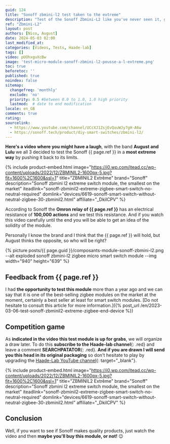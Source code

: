```yaml
---
guid: 124
title: "Sonoff zbmini-l2 test taken to the extreme"
description: "Test of the Sonoff Zbmini-L2 like you've never seen it, guaranteed 100,000 clicks, that's what we're going to see"
ref: "Zbmini-L2"
layout: post
authors: [Nico, August]
date: 2024-05-03 02:00
last_modified_at: 
categories: [Videos, Tests, Haade-lab]
tags: []
video: pUOhxguXcBw
image: 'test-micro-module-sonoff-zbmini-l2-pousse-a-l-extreme.png'
toc: true
beforetoc: ''
published: true
noindex: false
sitemap:
  changefreq: 'monthly'
  exclude: 'no'
  priority: 0.5 #between 0.0 to 1.0, 1.0 high priority
  lastmod:  # date to end modification
locale: en_GB
comments: true
rating:  
sourcelink:
  - https://www.youtube.com/channel/UCcXJ1ZsjEvQxuWJy7gH-A6w
  - https://sonoff.tech/product/diy-smart-switches/zbmini-l2/
---
```


**Here's a video where you might have a laugh**, with the band **August and Lulu** we all 3 decided to test the Sonoff {{ page.ref }} in a **most extreme way** by pushing it back to its limits.

{% include product-embed.html image="https://i0.wp.com/itead.cc/wp-content/uploads/2022/12/ZBMINIL2-1600px-5.jpg?fit=1600%2C1600&ssl=1" title="ZBMINIL2 Extrême" brand="Sonoff" description="Sonoff zbmini l2 extreme switch module, the smallest on the market" iteadlink="sonoff-zbminil2-extreme-zigbee-smart-switch-no-neutral-required" domlink="devices/6619-sonoff-smart-switch-without-neutral-zigbee-30-zbminil2.html" affiliate="_DkilCPV" %}

According to Sonoff the **Omron relay of {{ page.ref }}** has an electrical resistance of **100,000 actions** and we test this resistance.
And if you watch this video carefully until the end you will be able to get an idea of the solidity of the module.

Personally I know the brand and I think that the {{ page.ref }} will hold, but August thinks the opposite, so who will be right?

{% picture posts/{{ page.guid }}/composants-module-sonoff-zbmini-l2.png  --alt exploded sonoff zbmini-l2 zigbee micro smart switch module --img width="940" height="639" %}

## Feedback from {{ page.ref }}

I had **the opportunity to test this module** more than a year ago and we can say that it is one of the best-selling zigbee modules on the market at the moment, certainly a best seller at least for smart switch modules. [Do not hesitate to consult this article for more information.]({% post_url /en/2023-03-06-test-sonoff-zbminil2-extreme-zigbee-end-device %})

## Competition game

As **indicated in the video this test module is up for grabs**, we will organize a draw later. To do this **subscribe to the Haade-lab channel**{: .red} and leave a comment **SEARCHPATATOR**{: .red}.
**And if you are drawn I will send you this head in its original packaging** so don't hesitate to play by upgrading the [Haade-Lab YouTube channel](https://www.youtube.com/channel/UCcXJ1ZsjEvQxuWJy7gH-A6w){: target="_blank"}.

{% include product-embed.html image="https://i0.wp.com/itead.cc/wp-content/uploads/2022/12/ZBMINIL2-1600px-5.jpg?fit=1600%2C1600&ssl=1" title="ZBMINIL2 Extrême" brand="Sonoff" description="Sonoff zbmini l2 extreme switch module, the smallest on the market" iteadlink="sonoff-zbminil2-extreme-zigbee-smart-switch-no-neutral-required" domlink="devices/6619-sonoff-smart-switch-without-neutral-zigbee-30-zbminil2.html" affiliate="_DkilCPV" %}

## Conclusion

Well, if you want to see if Sonoff makes quality products, just watch the video and then **maybe you'll buy this module, or not!** 😉
